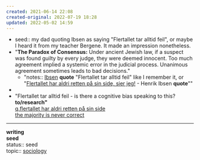 ```yaml
---
created: 2021-06-14 22:08
created-original: 2022-07-19 18:28
updated: 2022-05-02 14:59
---
```

   
   
- seed:: my dad quoting Ibsen as saying "Flertallet tar alltid feil", or maybe I heard it from my teacher Bergene. It made an impression nonetheless.   
- "**The Paradox of Consensus:** Under ancient Jewish law, if a suspect was found guilty by every judge, they were deemed innocent. Too much agreement implied a systemic error in the judicial process. Unanimous agreement sometimes leads to bad decisions."   
    - "notes:: [Ibsen](/not_created.md) **quote** "Flertallet tar alltid feil" like I remember it, or "[Flertallet har aldri retten på sin side, sier jeg!](https://www.ordtak.no/sitat.php?id=2208) - Henrik Ibsen **quote**""   
-    
- "Flertallet tar alltid feil - is there a cognitive bias speaking to this? **to/research"**   
[q.flertallet har aldri retten på sin side](./q.flertallet%20har%20aldri%20retten%20p%C3%A5%20sin%20side.md)   
[the majority is never correct](./the%20majority%20is%20never%20correct.md)   
   
   
   
   
---   
**writing**    
**seed**    
status:: seed   
topic:: [sociology](/not_created.md)